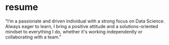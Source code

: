 # resume
"I’m a passionate and driven individual with a strong focus on Data Science. Always eager to learn, I bring a positive attitude and a solutions-oriented mindset to everything I do, whether it's working independently or collaborating with a team."
